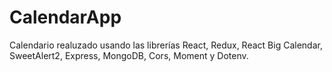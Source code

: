 # CalendarApp

Calendario realuzado usando las librerías React, Redux, React Big Calendar, SweetAlert2, Express, MongoDB, Cors, Moment y Dotenv.

